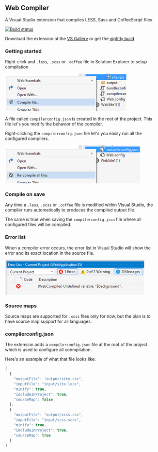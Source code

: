 ## Web Compiler

A Visual Studio extension that compiles LESS, Sass and CoffeeScript
files.

[![Build status](https://ci.appveyor.com/api/projects/status/kyk8vpst641r2n0r?svg=true)](https://ci.appveyor.com/project/madskristensen/webcompiler)

Download the extension at the
[VS Gallery](https://visualstudiogallery.msdn.microsoft.com/3b329021-cd7a-4a01-86fc-714c2d05bb6c)
or get the
[nightly build](http://vsixgallery.com/extension/148ffa77-d70a-407f-892b-9ee542346862/)

### Getting started

Right-click and `.less`, `.scss` or `.coffee` file in Solution Explorer to
setup compilation.

![Compile file](art/contextmenu-compile.png)

A file called `compilerconfig.json` is created in the root of the
project. This file let's you modify the behavior of the compiler.

Right-clicking the `compilerconfig.json` file let's you easily
run all the configured compilers.

![Recompile](art/contextmenu-recompile.png)

### Compile on save

Any time a `.less`, `.scss` or `.coffee` file is modified within Visual Studio,
the compiler runs automatically to produces the compiled output file.

The same is true when saving the `compilerconfig.json` file where
all configured files will be compiled.

### Error list

When a compiler error occurs, the error list in Visual Studio
will show the error and its exact location in the source file.

![Error List](art/errorlist.png)

### Source maps

Source maps are supported for `.scss` files only for now, but the
plan is to have source map support for all languages.

### compilerconfig.json

The extension adds a `compilerconfig.json` file at the root of the
project which is used to configure all conmpilation.

Here's an example of what that file looks like:

```js
[
  {
    "outputFile": "output/site.css",
    "inputFile": "input/site.less",
    "minify": true,
    "includeInProject": true,
    "sourceMap": false
  },
  {
    "outputFile": "output/scss.css",
    "inputFile": "input/scss.scss",
    "minify": true,
    "includeInProject": true,
    "sourceMap": true
  }
]
```